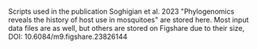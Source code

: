 Scripts used in the publication Soghigian et al. 2023 "Phylogenomics reveals the history of host use in mosquitoes" are stored here. Most input data files are as well, but others are stored on Figshare due to their size, DOI: 10.6084/m9.figshare.23826144
